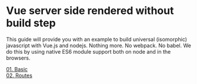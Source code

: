 # Vue server side rendered without build step

This guide will provide you with an example to build universal (isomorphic) javascript with Vue.js and nodejs. Nothing more. No webpack. No babel. We do this by using native ES6 module support both on node and in the browsers.

[01. Basic](01_basic.md)  
[02. Routes](02_routing.md)  
